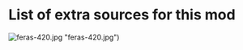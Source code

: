 # List of extra sources for this mod

![feras-420.jpg](https://raw.githubusercontent.com/Hier0nimus/modding-guide/patch-1/guides/Get%20started%20with%20modding%20in%20Anno%201800/Tutorial%201%20-%20My%20first%20mod/_sources/192450-feras-420.jpg) "feras-420.jpg")
